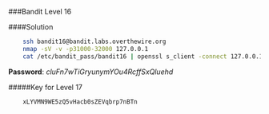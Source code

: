 ###Bandit Level 16

####Solution
```bash
	ssh bandit16@bandit.labs.overthewire.org
	nmap -sV -v -p31000-32000 127.0.0.1
	cat /etc/bandit_pass/bandit16 | openssl s_client -connect 127.0.0.1:31790 -quiet | sed -e 's/Correct!//' | sed '/^\s*$/d' > /tmp/bandit17.sshkey.private && chmod 400 /tmp/bandit17.sshkey.private && ssh -q -o StrictHostKeyChecking=no -i /tmp/bandit17.sshkey.private bandit17@localhost cat /etc/bandit_pass/bandit17 && rm -f /tmp/bandit17.sshkey.private
```
**Password**: *cluFn7wTiGryunymYOu4RcffSxQluehd*


#####Key for Level 17
```
	xLYVMN9WE5zQ5vHacb0sZEVqbrp7nBTn

```

